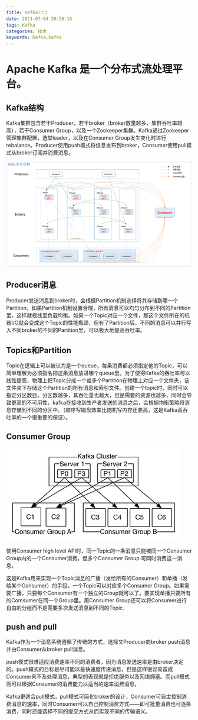 ```yaml
---
title: Kafka(二)
date: 2021-07-04 20:58:15
tags: Kafka
categories: 技术
keywords: Kafka,kafka
---
```

# **Apache Kafka 是一个分布式流处理平台。**

## Kafka结构

Kafka集群包含若干Producer，若干broker（broker数量越多，集群吞吐率越高），若干Consumer Group，以及一个Zookeeper集群。Kafka通过Zookeeper管理集群配置，选举leader，以及在Consumer Group发生变化时进行rebalance。Producer使用push模式将信息发布到broker，Consumer使用pull模式从broker订阅并消费消息。

![](/images/kafka/kafka_02.png)

## Producer消息

Producer发送消息到broker时，会根据Partition机制选择将其存储到哪一个Partition。如果Partition机制设置合理，所有消息可以均匀分布到不同的Partition里，这样就视线里负载均衡。如果一个Topic对应一个文件，那这个文件所在的机器I/O就会变成这个Topic的性能瓶颈，但有了Partition后，不同的消息可以并行写入不同broker的不同的Partition里，可以极大地提高吞吐率。

## Topics和Partition

Topic在逻辑上可以被认为是一个queue，每条消费都必须指定他的Topic，可以简单理解为必须指名把这条消息放进哪个queue里。为了使得Kafka的吞吐率可以线性提高，物理上把Topic分成一个或多个Partition在物理上对应一个文件夹，该文件夹下存储这个Partition的所有消息和索引文件。创建一个topic时，同时可以指定分区数目，分区数越多，其吞吐量也越大，但是需要的资源也越多，同时会导致更高的不可用性，kafka在接收到生产者发送的消息之后，会根据均衡策略将消息存储到不同的分区中。（顺序写磁盘效率比随机写内存还要高，这是Kafka高吞吐率的一个很重要的保证）。

## Consumer Group

![](/images/kafka/consumer_groups.png)

使用Consumer high level API时，同一Topic的一条消息只能被同一个Consumer Group内的一个Consumer消费，但多个Consumer Group 可同时消费这一消息。

这是Kafka用来实现一个Topic消息的广播（发给所有的Consumer）和单播（发给某个Consumer）的手段。一个Topic可以对应多个Consumer Group。如果需要广播，只要每个Consumer有一个独立的Group就可以了。要实现单播只要所有的Comsumer在同一个Group里。用Consumer Group还可以将Consumer进行自由的分组而不是需要多次发送消息到不同的Topic.


## push and pull

Kafka作为一个消息系统遵循了传统的方式，选择又Producer向broker push消息并由Consumer从broker pull消息。

push模式很难适应消费速率不同的消费者，因为消息发送速率是由broker决定的。push模式的目标是尽可能以最快速度传递消息，但是这样很容易造成Consumer来不及处理消息，典型的表现就是拒绝服务以及网络拥塞。而pull模式则可以根据Consumer的消费能力以适当的速率消费消息。

Kafka更适合pull模式，pull模式可简化broker的设计，Consumer可自主控制消费消息的速率，同时Consumer可以自己控制消费方式——即可批量消费也可逐条消费，同时还能选择不同的提交方式从而实现不同的传输语义。